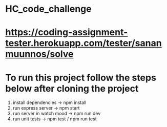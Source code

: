 # HC_code_challenge
# https://coding-assignment-tester.herokuapp.com/tester/sananmuunnos/solve

# To run this project follow the steps below after cloning the project 
   1. install dependencies -> npm install
   2. run express server -> npm start
   3. run server in watch mood -> npm run dev
   4. run unit tests -> npm test / npm run test

